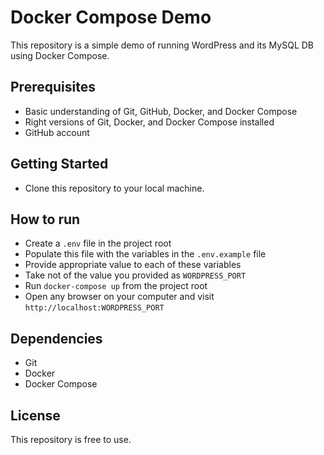 # Docker Compose Demo
This repository is a simple demo of running WordPress and its MySQL DB using Docker Compose.

## Prerequisites
- Basic understanding of Git, GitHub, Docker, and Docker Compose
- Right versions of Git, Docker, and Docker Compose installed
- GitHub account

## Getting Started
- Clone this repository to your local machine.

## How to run
- Create a `.env` file in the project root
- Populate this file with the variables in the `.env.example` file
- Provide appropriate value to each of these variables
- Take not of the value you provided as `WORDPRESS_PORT` 
- Run `docker-compose up` from the project root
- Open any browser on your computer and visit `http://localhost:WORDPRESS_PORT`

## Dependencies
- Git
- Docker
- Docker Compose

## License
This repository is free to use.
